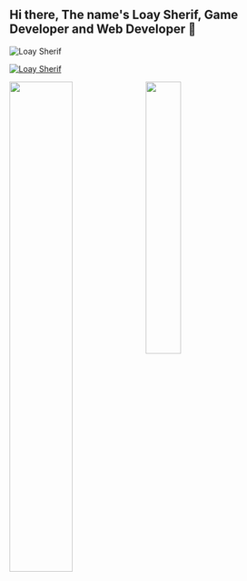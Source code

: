 ## Hi there, The name's Loay Sherif, Game Developer and Web Developer 👋

<p align="left"> <img src="https://komarev.com/ghpvc/?username=SinisterClown86&label=Profile%20views&color=0e75b6&style=flat" alt="Loay Sherif" /> </p>

<p align="left"> <a href="https://github.com/ryo-ma/github-profile-trophy"><img src="https://github-profile-trophy.vercel.app/?username=SinisterClown86" alt="Loay Sherif" /></a> </p>
<img align="left" width="47%" src="https://github-readme-stats.vercel.app/api?username=SinisterClown86&show_icons=true"/>


<img align="left" width="35%" src="https://github-readme-stats.vercel.app/api/top-langs/?username=SinisterClown86&theme=transparent&layout=compact"/>
